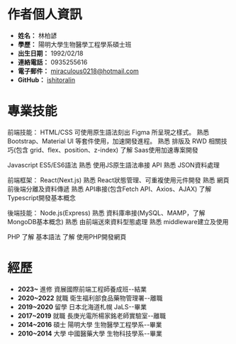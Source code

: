 # 作者個人資訊

- **姓名：** 林柏諺
- **學歷：** 陽明大學生物醫學工程學系碩士班
- **出生日期：** 1992/02/18
- **連絡電話：** 0935255616
- **電子郵件：** miraculous0218@hotmail.com
- **GitHub：** [ishitoralin](https://github.com/ishitoralin)

# 專業技能

前端技能：
HTML/CSS
可使用原生語法刻出 Figma 所呈現之樣式。
熟悉 Bootstrap、Material UI 等套件使用，加速開發進程。
熟悉 排版及 RWD 相關技巧(包含 grid、flex、position、z-index)
了解 Saas使用加速專案開發

Javascript ES5/ES6語法
熟悉 使用JS原生語法串接 API
熟悉 JSON資料處理

前端框架：
React(Next.js)
熟悉 React狀態管理、可重複使用元件開發
熟悉 網頁前後端分離及資料傳遞
熟悉 API串接(包含Fetch API、Axios、AJAX)
了解 Typescript開發基本概念 

後端技能：
Node.js(Express)
熟悉 資料庫串接(MySQL、MAMP，了解MongoDB基本概念)
熟悉 由前端送來資料型態處理
熟悉 middleware建立及使用

PHP
了解 基本語法
了解 使用PHP開發網頁


# 經歷

- **2023~** 進修 資展國際前端工程師養成班--結業
- **2020~2022** 就職 衛生福利部食品藥物管理署--離職
- **2019~2020** 留學 日本北海道札幌 JaLS--畢業
- **2017~2019** 就職 長庚光電所楊家銘老師實驗室--離職
- **2014~2016** 碩士 陽明大學 生物醫學工程學系--畢業
- **2010~2014** 大學 中國醫藥大學 生物科技學系--畢業
